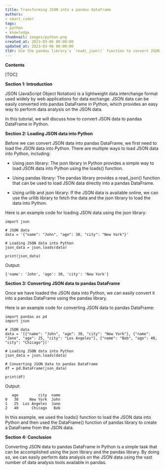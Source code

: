 ```yaml
---
title: Transforming JSON into a pandas dataframe
authors:
- smart_coder
tags:
- python
- knowledge
thumbnail: images/python.png
created_at: 2023-03-06 00:00:00
updated_at: 2023-03-06 00:00:00
tldr: Use the pandas library`s `read\_json()` function to convert JSON data to a pandas DataFrame in Python.
---
```


**Contents**

[TOC]

**Section 1: Introduction**

JSON (JavaScript Object Notation) is a lightweight data interchange format used widely by web applications for data exchange. JSON data can be easily converted into pandas DataFrame in Python, which provides an easy way to perform data analysis on the JSON data.

In this tutorial, we will discuss how to convert JSON data to pandas DataFrame in Python. 

**Section 2: Loading JSON data into Python**

Before we can convert JSON data into pandas DataFrame, we first need to load the JSON data into Python. There are multiple ways to load JSON data into Python, including:

- Using json library: The json library in Python provides a simple way to load JSON data into Python using the loads() function.

- Using pandas library: The pandas library provides a read_json() function that can be used to load JSON data directly into a pandas DataFrame.

- Using urllib and json library: If the JSON data is available online, we can use the urllib library to fetch the data and the json library to load the data into Python.

Here is an example code for loading JSON data using the json library:

```
import json

# JSON data
data = '{"name": "John", "age": 30, "city": "New York"}'

# Loading JSON data into Python
json_data = json.loads(data)

print(json_data)
```

Output:
```
{'name': 'John', 'age': 30, 'city': 'New York'}
```

**Section 3: Converting JSON data to pandas DataFrame**

Once we have loaded the JSON data into Python, we can easily convert it into a pandas DataFrame using the pandas library.

Here is an example code for converting JSON data to pandas DataFrame:
```
import pandas as pd
import json

# JSON data
data = '[{"name": "John", "age": 30, "city": "New York"}, {"name": "Jane", "age": 25, "city": "Los Angeles"}, {"name": "Bob", "age": 40, "city": "Chicago"}]'

# Loading JSON data into Python
json_data = json.loads(data)

# Converting JSON data to pandas DataFrame
df = pd.DataFrame(json_data)

print(df)
```

Output:
```
   age         city  name
0   30     New York  John
1   25  Los Angeles  Jane
2   40      Chicago   Bob
```
In this example, we used the loads() function to load the JSON data into Python and then used the DataFrame() function of pandas library to create a DataFrame from the JSON data.

**Section 4: Conclusion**

Converting JSON data to pandas DataFrame in Python is a simple task that can be accomplished using the json library and the pandas library. By doing so, we can easily perform data analysis on the JSON data using the vast number of data analysis tools available in pandas.
